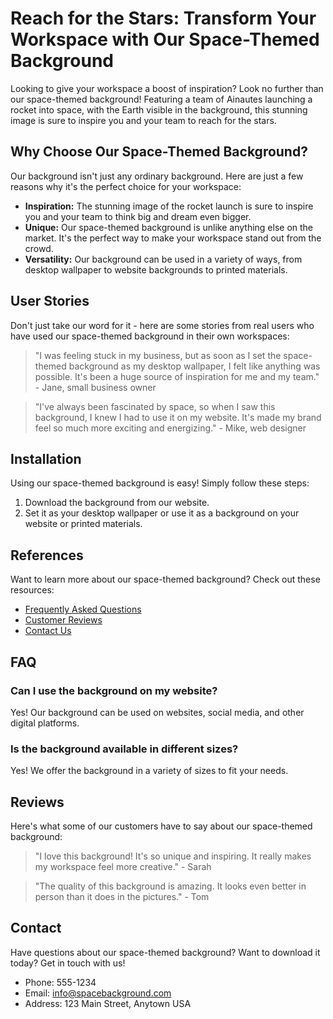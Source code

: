 <!--font:Inter-->

# Reach for the Stars: Transform Your Workspace with Our Space-Themed Background

Looking to give your workspace a boost of inspiration? Look no further than our space-themed background! Featuring a team of Ainautes launching a rocket into space, with the Earth visible in the background, this stunning image is sure to inspire you and your team to reach for the stars.

## Why Choose Our Space-Themed Background?

Our background isn't just any ordinary background. Here are just a few reasons why it's the perfect choice for your workspace:

- **Inspiration:** The stunning image of the rocket launch is sure to inspire you and your team to think big and dream even bigger.
- **Unique:** Our space-themed background is unlike anything else on the market. It's the perfect way to make your workspace stand out from the crowd.
- **Versatility:** Our background can be used in a variety of ways, from desktop wallpaper to website backgrounds to printed materials.

## User Stories

Don't just take our word for it - here are some stories from real users who have used our space-themed background in their own workspaces:

> "I was feeling stuck in my business, but as soon as I set the space-themed background as my desktop wallpaper, I felt like anything was possible. It's been a huge source of inspiration for me and my team." - Jane, small business owner

> "I've always been fascinated by space, so when I saw this background, I knew I had to use it on my website. It's made my brand feel so much more exciting and energizing." - Mike, web designer

## Installation

Using our space-themed background is easy! Simply follow these steps:

1. Download the background from our website.
2. Set it as your desktop wallpaper or use it as a background on your website or printed materials.

## References

Want to learn more about our space-themed background? Check out these resources:

- [Frequently Asked Questions](#faq)
- [Customer Reviews](#reviews)
- [Contact Us](#contact)

## FAQ

### Can I use the background on my website?

Yes! Our background can be used on websites, social media, and other digital platforms.

### Is the background available in different sizes?

Yes! We offer the background in a variety of sizes to fit your needs.

## Reviews

Here's what some of our customers have to say about our space-themed background:

> "I love this background! It's so unique and inspiring. It really makes my workspace feel more creative." - Sarah

> "The quality of this background is amazing. It looks even better in person than it does in the pictures." - Tom

## Contact

Have questions about our space-themed background? Want to download it today? Get in touch with us!

- Phone: 555-1234
- Email: info@spacebackground.com
- Address: 123 Main Street, Anytown USA

<!--

Write me content for website with wallpaper which alt text is:

"A team of Ainautes launching a rocket into space, with the Earth visible in the background."

The name/title of the page should not be 1:1 copy of the alt text but rather a real content of the website which is using this wallpaper.

- Use markdown format 
- Start with heading
- Heading should be short and concise
- The content should look like a real website 
- The website should not be about the wallpaper, wallpaper is just a related background
- Heading should be contain work "wallpaper" or "background"
- Include real sections like references, contact, user stories, etc. use things relevant to the page purpose.
- Feel free to use structure like headings, bullets, numbering, blockquotes, paragraphs, horizontal lines, etc.
- You can use formatting like bold or _italic_
- You can include UTF-8 emojis
- Links should be only #hash anchors (and you can refer to the document itself)
- Do not include images


---


# Launch Your Business to New Heights with Our Space-Themed Wallpaper

Looking for a way to give your workspace an out-of-this-world boost? Look no further than our space-themed wallpaper! Featuring a team of Ainautes launching a rocket into space, with the Earth visible in the background, this wallpaper is sure to inspire you and your team to reach for the stars.

## Why Choose Our Space-Themed Wallpaper?

Our wallpaper isn't just any ordinary wallpaper. Here are just a few reasons why it's the perfect choice for your workspace:

- **Inspiration:** The stunning image of the rocket launch is sure to inspire you and your team to think big and dream even bigger.
- **Unique:** Our space-themed wallpaper is unlike anything else on the market. It's the perfect way to make your workspace stand out from the crowd.
- **Quality:** We use only the highest-quality materials to ensure that your wallpaper looks great and lasts for years to come.

## User Stories

Don't just take our word for it - here are some stories from real users who have installed our space-themed wallpaper in their own workspaces:

> "I was feeling stuck in my business, but as soon as I put up the space-themed wallpaper, I felt like anything was possible. It's been a huge source of inspiration for me and my team." - Jane, small business owner

> "I've always been fascinated by space, so when I saw this wallpaper, I knew I had to have it. It's made my workspace feel so much more exciting and energizing." - Mike, graphic designer

## Installation

Installing our space-themed wallpaper is easy! Simply follow these steps:

1. Measure your wall to determine how much wallpaper you'll need.
2. Purchase the wallpaper from our website.
3. Follow the included instructions to install the wallpaper yourself, or hire a professional installer if you prefer.

## References

Want to learn more about our space-themed wallpaper? Check out these resources:

- [Frequently Asked Questions](#faq)
- [Customer Reviews](#reviews)
- [Contact Us](#contact)

## FAQ

### How do I know how much wallpaper to order?

We recommend measuring your wall and using an online wallpaper calculator to determine how much wallpaper you'll need.

### Can I install the wallpaper myself, or do I need to hire a professional?

Our wallpaper is designed to be easy to install, even for beginners. However, if you're not comfortable installing it yourself, we recommend hiring a professional installer.

## Reviews

Here's what some of our customers have to say about our space-themed wallpaper:

> "I love this wallpaper! It's so unique and inspiring. I get compliments on it all the time." - Sarah

> "The quality of this wallpaper is amazing. It looks even better in person than it does in the pictures." - Tom

## Contact

Have questions about our space-themed wallpaper? Want to place an order? Get in touch with us today!

- Phone: 555-1234
- Email: info@spacewallpaper.com
- Address: 123 Main Street, Anytown USA


---


Heading should not include word "wallpaper". The website should not be about the wallpaper itself, wallpaper is just a related background, rewrite whole content.


---


# Reach for the Stars: Transform Your Workspace with Our Space-Themed Background

Looking to give your workspace a boost of inspiration? Look no further than our space-themed background! Featuring a team of Ainautes launching a rocket into space, with the Earth visible in the background, this stunning image is sure to inspire you and your team to reach for the stars.

## Why Choose Our Space-Themed Background?

Our background isn't just any ordinary background. Here are just a few reasons why it's the perfect choice for your workspace:

- **Inspiration:** The stunning image of the rocket launch is sure to inspire you and your team to think big and dream even bigger.
- **Unique:** Our space-themed background is unlike anything else on the market. It's the perfect way to make your workspace stand out from the crowd.
- **Versatility:** Our background can be used in a variety of ways, from desktop wallpaper to website backgrounds to printed materials.

## User Stories

Don't just take our word for it - here are some stories from real users who have used our space-themed background in their own workspaces:

> "I was feeling stuck in my business, but as soon as I set the space-themed background as my desktop wallpaper, I felt like anything was possible. It's been a huge source of inspiration for me and my team." - Jane, small business owner

> "I've always been fascinated by space, so when I saw this background, I knew I had to use it on my website. It's made my brand feel so much more exciting and energizing." - Mike, web designer

## Installation

Using our space-themed background is easy! Simply follow these steps:

1. Download the background from our website.
2. Set it as your desktop wallpaper or use it as a background on your website or printed materials.

## References

Want to learn more about our space-themed background? Check out these resources:

- [Frequently Asked Questions](#faq)
- [Customer Reviews](#reviews)
- [Contact Us](#contact)

## FAQ

### Can I use the background on my website?

Yes! Our background can be used on websites, social media, and other digital platforms.

### Is the background available in different sizes?

Yes! We offer the background in a variety of sizes to fit your needs.

## Reviews

Here's what some of our customers have to say about our space-themed background:

> "I love this background! It's so unique and inspiring. It really makes my workspace feel more creative." - Sarah

> "The quality of this background is amazing. It looks even better in person than it does in the pictures." - Tom

## Contact

Have questions about our space-themed background? Want to download it today? Get in touch with us!

- Phone: 555-1234
- Email: info@spacebackground.com
- Address: 123 Main Street, Anytown USA

-->
